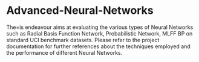 # Advanced-Neural-Networks
The=is endeavour aims at evaluating the various types of Neural Networks such as Radial Basis Function Network, Probabilistic Network, MLFF BP on standard UCI benchmark datasets.
 Please refer to the project documentation for further references about the techniques employed and the performance of different Neural Networks.

